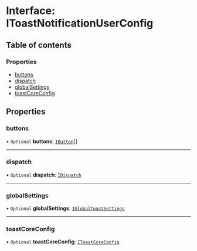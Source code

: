 # Interface: IToastNotificationUserConfig

## Table of contents

### Properties

- [buttons](../wiki/IToastNotificationUserConfig#buttons)
- [dispatch](../wiki/IToastNotificationUserConfig#dispatch)
- [globalSettings](../wiki/IToastNotificationUserConfig#globalsettings)
- [toastCoreConfig](../wiki/IToastNotificationUserConfig#toastcoreconfig)

## Properties

### buttons

• `Optional` **buttons**: [`IButton`](../wiki/IButton)[]

___

### dispatch

• `Optional` **dispatch**: [`IDispatch`](../wiki/IDispatch)

___

### globalSettings

• `Optional` **globalSettings**: [`IGlobalToastSettings`](../wiki/IGlobalToastSettings)

___

### toastCoreConfig

• `Optional` **toastCoreConfig**: [`IToastCoreConfig`](../wiki/IToastCoreConfig)
